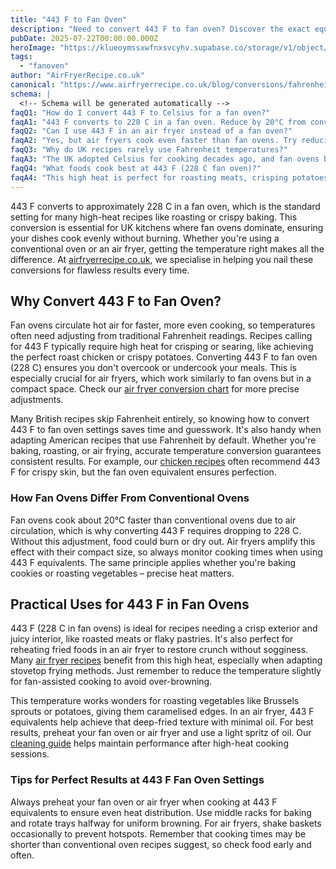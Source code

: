 ```yaml
---
title: "443 F to Fan Oven"
description: "Need to convert 443 F to fan oven? Discover the exact equivalent temperature for baking, roasting, or air frying with our simple guide. Perfect for UK kitchens."
pubDate: 2025-07-22T00:00:00.000Z
heroImage: "https://klueoymssxwfnxsvcyhv.supabase.co/storage/v1/object/public/Shmucket/443-f-to-fan-oven.png"
tags:
  - "fanoven"
author: "AirFryerRecipe.co.uk"
canonical: "https://www.airfryerrecipe.co.uk/blog/conversions/fahrenheit-to-fan-oven/443-f-to-fan-oven"
schema: |
  <!-- Schema will be generated automatically -->
faqQ1: "How do I convert 443 F to Celsius for a fan oven?"
faqA1: "443 F converts to 228 C in a fan oven. Reduce by 20°C from conventional oven settings since fan ovens circulate heat more efficiently. Always check food earlier than recipe timings suggest."
faqQ2: "Can I use 443 F in an air fryer instead of a fan oven?"
faqA2: "Yes, but air fryers cook even faster than fan ovens. Try reducing the temperature by another 10-15°C (to around 210-215 C) and checking food frequently to prevent over-browning."
faqQ3: "Why do UK recipes rarely use Fahrenheit temperatures?"
faqA3: "The UK adopted Celsius for cooking decades ago, and fan ovens became standard. Most British recipes provide Celsius or gas mark settings, making conversions like 443 F to fan oven necessary for international recipes."
faqQ4: "What foods cook best at 443 F (228 C fan oven)?"
faqA4: "This high heat is perfect for roasting meats, crisping potatoes, or baking artisan bread. It's also great for reheating fried foods or making crispy tofu in an air fryer while keeping interiors moist."
---
```

<p>443 F converts to approximately 228 C in a fan oven, which is the standard setting for many high-heat recipes like roasting or crispy baking. This conversion is essential for UK kitchens where fan ovens dominate, ensuring your dishes cook evenly without burning. Whether you're using a conventional oven or an air fryer, getting the temperature right makes all the difference. At <a href=https://www.airfryerrecipe.co.uk/>airfryerrecipe.co.uk</a>, we specialise in helping you nail these conversions for flawless results every time.</p>

<h2>Why Convert 443 F to Fan Oven?</h2>
<p>Fan ovens circulate hot air for faster, more even cooking, so temperatures often need adjusting from traditional Fahrenheit readings. Recipes calling for 443 F typically require high heat for crisping or searing, like achieving the perfect roast chicken or crispy potatoes. Converting 443 F to fan oven (228 C) ensures you don't overcook or undercook your meals. This is especially crucial for air fryers, which work similarly to fan ovens but in a compact space. Check our <a href=https://www.airfryerrecipe.co.uk/air-fryer-conversion-chart>air fryer conversion chart</a> for more precise adjustments.</p>

<p>Many British recipes skip Fahrenheit entirely, so knowing how to convert 443 F to fan oven settings saves time and guesswork. It's also handy when adapting American recipes that use Fahrenheit by default. Whether you're baking, roasting, or air frying, accurate temperature conversion guarantees consistent results. For example, our <a href=https://www.airfryerrecipe.co.uk/recipe-category/chicken>chicken recipes</a> often recommend 443 F for crispy skin, but the fan oven equivalent ensures perfection.</p>

<h3>How Fan Ovens Differ From Conventional Ovens</h3>
<p>Fan ovens cook about 20°C faster than conventional ovens due to air circulation, which is why converting 443 F requires dropping to 228 C. Without this adjustment, food could burn or dry out. Air fryers amplify this effect with their compact size, so always monitor cooking times when using 443 F equivalents. The same principle applies whether you're baking cookies or roasting vegetables – precise heat matters.</p>

<h2>Practical Uses for 443 F in Fan Ovens</h2>
<p>443 F (228 C in fan ovens) is ideal for recipes needing a crisp exterior and juicy interior, like roasted meats or flaky pastries. It's also perfect for reheating fried foods in an air fryer to restore crunch without sogginess. Many <a href=https://www.airfryerrecipe.co.uk/recipes>air fryer recipes</a> benefit from this high heat, especially when adapting stovetop frying methods. Just remember to reduce the temperature slightly for fan-assisted cooking to avoid over-browning.</p>

<p>This temperature works wonders for roasting vegetables like Brussels sprouts or potatoes, giving them caramelised edges. In an air fryer, 443 F equivalents help achieve that deep-fried texture with minimal oil. For best results, preheat your fan oven or air fryer and use a light spritz of oil. Our <a href=https://www.airfryerrecipe.co.uk/air-fryer-cleaner>cleaning guide</a> helps maintain performance after high-heat cooking sessions.</p>

<h3>Tips for Perfect Results at 443 F Fan Oven Settings</h3>
<p>Always preheat your fan oven or air fryer when cooking at 443 F equivalents to ensure even heat distribution. Use middle racks for baking and rotate trays halfway for uniform browning. For air fryers, shake baskets occasionally to prevent hotspots. Remember that cooking times may be shorter than conventional oven recipes suggest, so check food early and often.</p>
